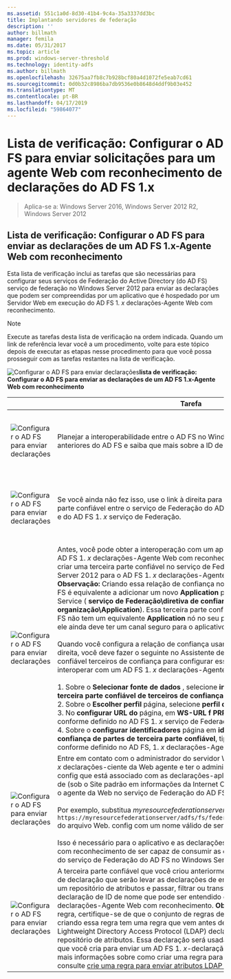 ```yaml
---
ms.assetid: 551c1a0d-8d30-41b4-9c4a-35a3337dd3bc
title: Implantando servidores de federação
description: ''
author: billmath
manager: femila
ms.date: 05/31/2017
ms.topic: article
ms.prod: windows-server-threshold
ms.technology: identity-adfs
ms.author: billmath
ms.openlocfilehash: 32675aa7fb8c7b928bcf80a4d1072fe5eab7cd61
ms.sourcegitcommit: 0d0b32c8986ba7db9536e0b8648d4ddf9b03e452
ms.translationtype: MT
ms.contentlocale: pt-BR
ms.lasthandoff: 04/17/2019
ms.locfileid: "59864077"
---
```

# <a name="checklist-configuring-ad-fs-to-send-claims-to-an-ad-fs-1x-claims-aware-web-agent"></a>Lista de verificação: Configurar o AD FS para enviar solicitações para um agente Web com reconhecimento de declarações do AD FS 1.x

>Aplica-se a: Windows Server 2016, Windows Server 2012 R2, Windows Server 2012
  
## <a name="checklist-configuring-ad-fs-to-send-claims-to-an-adfs1x-claims-aware-web-agent"></a>Lista de verificação: Configurar o AD FS para enviar as declarações de um AD FS 1.x\-Agente Web com reconhecimento  
Esta lista de verificação inclui as tarefas que são necessárias para configurar seus serviços de Federação do Active Directory \(do AD FS\) serviço de federação no Windows Server 2012 para enviar as declarações que podem ser compreendidas por um aplicativo que é hospedado por um Servidor Web em execução do AD FS 1. *x* declarações\-Agente Web com reconhecimento.  
  
> [!NOTE]  
> Execute as tarefas desta lista de verificação na ordem indicada. Quando um link de referência levar você a um procedimento, volte para este tópico depois de executar as etapas nesse procedimento para que você possa prosseguir com as tarefas restantes na lista de verificação.  
  
![Configurar o AD FS para enviar declarações](media/2b05dce3-938f-4168-9b8f-1f4398cbdb9b.gif)**lista de verificação: Configurar o AD FS para enviar as declarações de um AD FS 1.x\-Agente Web com reconhecimento**  
  
||Tarefa|Referência|  
|-|--------|-------------|  
|![Configurar o AD FS para enviar declarações](media/icon_checkboxo.gif)|Planejar a interoperabilidade entre o AD FS no Windows Server 2012 e versões anteriores do AD FS e saiba que mais sobre a ID de nome de tipo de declaração.|![Configurar o AD FS para enviar declarações](media/faa393df-4856-4431-9eda-4f4e5be72a90.gif)[planejamento para interoperabilidade com o AD FS 1.x](https://technet.microsoft.com/library/ff678040.aspx)|  
|![Configurar o AD FS para enviar declarações](media/icon_checkboxo.gif)|Se você ainda não fez isso, use o link à direita para primeiro criar uma terceira parte confiável entre o serviço de Federação do AD FS no Windows Server 2012 e do AD FS 1. *x* serviço de Federação.|[Lista de verificação: Configurar o AD FS para enviar solicitações para um serviço de Federação do AD FS 1.x](Checklist--Configuring-AD-FS-to-Send-Claims-to-an-AD-FS-1.x-Federation-Service.md)|  
|![Configurar o AD FS para enviar declarações](media/icon_checkboxo.gif)|Antes, você pode obter a interoperação com um aplicativo que é hospedado pelo AD FS 1. *x* declarações\-Agente Web com reconhecimento, você deve primeiro criar uma terceira parte confiável no serviço de Federação do AD FS no Windows Server 2012 para o AD FS 1. *x* declarações\-Agente Web com reconhecimento. **Observação:** Criando essa relação de confiança no serviço de Federação do AD FS é equivalente a adicionar um novo **Application** para o AD FS 1.x Federation Service \( **serviço de Federação\\diretiva de confiança\\ Minha organização\\Application**\). Essa terceira parte confiável é necessário porque o AD FS não tem um equivalente **Application** nó no seu próprio snap\-no. No entanto, ele ainda deve ter um canal seguro para o aplicativo.<br /><br />Quando você configura a relação de confiança usando o procedimento no link à direita, você deve fazer o seguinte no Assistente de adição de terceira parte confiável terceiros de confiança para configurar essa relação de confiança para interoperar com um AD FS 1. *x* declarações\-Agente Web com reconhecimento:<br /><br />1.  Sobre o **Selecionar fonte de dados** , selecione **inserir os dados sobre a terceira parte confiável de terceiros de confiança manualmente**.<br />2.  Sobre o **Escolher perfil** página, selecione **perfil do AD FS 1.0 e 1.1**.<br />3.  No **configurar URL do** página, em **WS\-URL f PRP**, tipo o **URL do aplicativo** conforme definido no AD FS 1. *x* serviço de Federação do parceiro.<br />4.  Sobre o **configurar identificadores** página em **identificador de relação de confiança de partes de terceira parte confiável**, tipo o **URL do aplicativo** conforme definido no AD FS, 1. *x* declarações\-Agente Web com reconhecimento|![Configurar o AD FS para enviar declarações](media/faa393df-4856-4431-9eda-4f4e5be72a90.gif)[criar um Relying Party Trust Manually](../../ad-fs/operations/Create-a-Relying-Party-Trust.md)|  
|![Configurar o AD FS para enviar declarações](media/icon_checkboxo.gif)|Entre em contato com o administrador do servidor Web em execução do AD FS 1. *x* declarações\-ciente da Web agente e ter o administrador edite o arquivo Web. config que está associado com as declarações\-aplicativo com reconhecimento de \(sob o Site padrão em informações da Internet Os serviços \(IIS\) \) para apontar o agente da Web no serviço de Federação do AD FS.<br /><br />Por exemplo, substitua *myresourcefederationserver* na marca `<fs> https://myresourcefederationserver/adfs/fs/federationserverservice.asmx</fs>` do arquivo Web. config com um nome válido de servidor de Federação do AD FS.<br /><br />Isso é necessário para o aplicativo e as declarações do AD FS 1.x\-Agente Web com reconhecimento de ser capaz de consumir as declarações que são enviadas do serviço de Federação do AD FS no Windows Server 2012.|N\/A|  
|![Configurar o AD FS para enviar declarações](media/icon_checkboxo.gif)|A terceira parte confiável que você criou anteriormente, você precisa criar regras de declaração que serão levar as declarações de entrada que foram extraídas de um repositório de atributos e passar, filtrar ou transformá-los em um tipo de declaração de ID de nome que pode ser entendido e consumido pelo O AD FS 1. *x* declarações\-Agente Web com reconhecimento. **Observação:** Antes de criar essa regra, certifique-se de que o conjunto de regras de declaração em que você está criando essa regra tem uma regra que vem antes de ele que extrai primeiro um Lightweight Directory Access Protocol \(LDAP\) declaração de atributo de um repositório de atributos. Essa declaração será usada como entrada para a regra que você cria para enviar um AD FS 1. *x*\-declaração compatível com. Para obter mais informações sobre como criar uma regra para extrair um atributo LDAP, consulte [crie uma regra para enviar atributos LDAP como declarações](../../ad-fs/operations/Create-a-Rule-to-Send-LDAP-Attributes-as-Claims.md).|![Configurar o AD FS para enviar declarações](media/faa393df-4856-4431-9eda-4f4e5be72a90.gif)[criar uma regra para enviar um AD FS 1.x declaração compatível com](../../ad-fs/operations/Create-a-Rule-to-Send-an-AD-FS-1x-Compatible-Claim.md)|  
  

